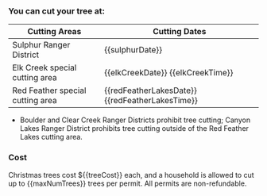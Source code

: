 [comment]: <> ({{elkCreekDate}}, {{elkCreekTime}} etc are replaced with the values in the christmasTreesForests table cutting_areas JSON in the database and include special formatting.)

### You can cut your tree at:

Cutting Areas | Cutting Dates
-------------|-------------
Sulphur Ranger District | {{sulphurDate}}
Elk Creek special cutting area | {{elkCreekDate}} {{elkCreekTime}}
Red Feather special cutting area | {{redFeatherLakesDate}} {{redFeatherLakesTime}}

* Boulder and Clear Creek Ranger Districts prohibit tree cutting; Canyon Lakes Ranger District prohibits tree cutting outside of the Red Feather Lakes cutting area.

### Cost
Christmas trees cost ${{treeCost}} each, and a household is allowed to cut
up to {{maxNumTrees}} trees per permit.  All permits are non-refundable.
